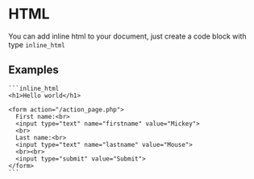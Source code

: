 # HTML
You can add inline html to your document, just create a code block with type `inline_html`

## Examples

````
```inline_html
<h1>Hello world</h1>

<form action="/action_page.php">
  First name:<br>
  <input type="text" name="firstname" value="Mickey">
  <br>
  Last name:<br>
  <input type="text" name="lastname" value="Mouse">
  <br><br>
  <input type="submit" value="Submit">
</form>
```
````
